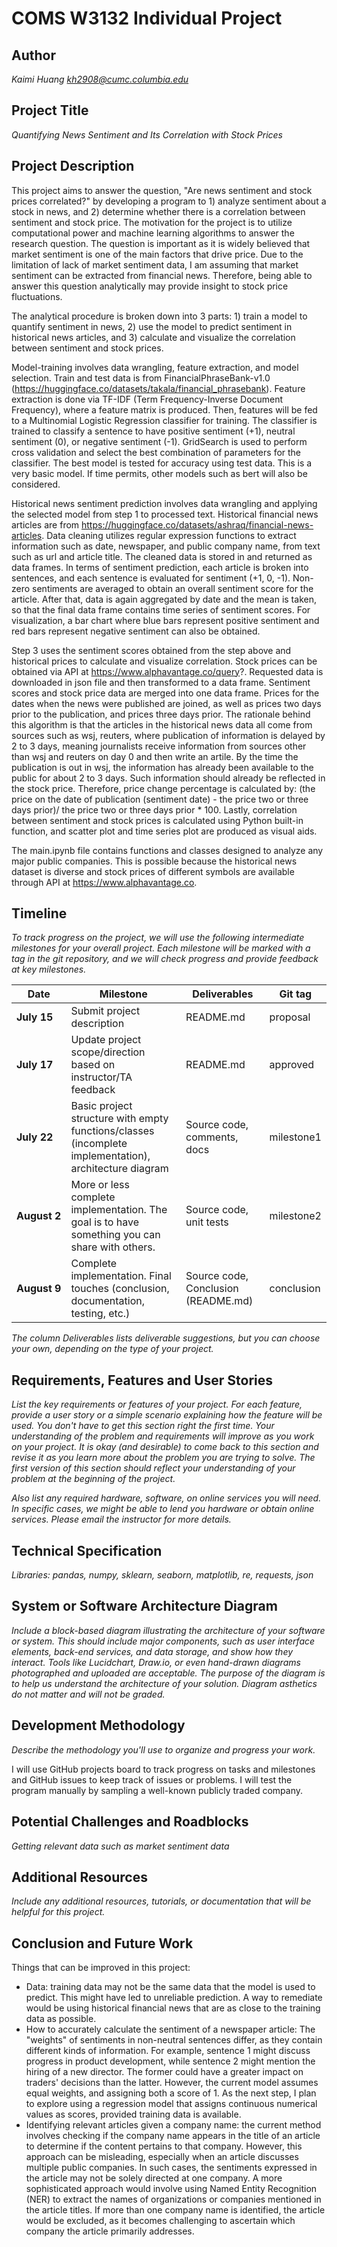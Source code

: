 # COMS W3132 Individual Project

## Author
*Kaimi Huang kh2908@cumc.columbia.edu*

## Project Title
*Quantifying News Sentiment and Its Correlation with Stock Prices*

## Project Description
This project aims to answer the question, "Are news sentiment and stock prices correlated?" by developing a program to 1) analyze sentiment about a stock in news, and 2) determine whether there is a correlation between sentiment and stock price. The motivation for the project is to utilize computational power and machine learning algorithms to answer the research question. The question is important as it is widely believed that market sentiment is one of the main factors that drive price. Due to the limitation of lack of market sentiment data, I am assuming that market sentiment can be extracted from financial news. Therefore, being able to answer this question analytically may provide insight to stock price fluctuations.

The analytical procedure is broken down into 3 parts: 1) train a model to quantify sentiment in news, 2) use the model to predict sentiment in historical news articles, and 3) calculate and visualize the correlation between sentiment and stock prices.

Model-training involves data wrangling, feature extraction, and model selection. Train and test data is from FinancialPhraseBank-v1.0 (https://huggingface.co/datasets/takala/financial_phrasebank). Feature extraction is done via TF-IDF (Term Frequency-Inverse Document Frequency), where a feature matrix is produced. Then, features will be fed to a Multinomial Logistic Regression classifier for training. The classifier is trained to classify a sentence to have positive sentiment (+1), neutral sentiment (0), or negative sentiment (-1). GridSearch is used to perform cross validation and select the best combination of parameters for the classifier. The best model is tested for accuracy using test data. This is a very basic model. If time permits, other models such as bert will also be considered.

Historical news sentiment prediction involves data wrangling and applying the selected model from step 1 to processed text. Historical financial news articles are from https://huggingface.co/datasets/ashraq/financial-news-articles. Data cleaning utilizes regular expression functions to extract information such as date, newspaper, and public company name, from text such as url and article title. The cleaned data is stored in and returned as data frames. In terms of sentiment prediction, each article is broken into sentences, and each sentence is evaluated for sentiment (+1, 0, -1). Non-zero sentiments are averaged to obtain an overall sentiment score for the article. After that, data is again aggregated by date and the mean is taken, so that the final data frame contains time series of sentiment scores. For visualization, a bar chart where blue bars represent positive sentiment and red bars represent negative sentiment can also be obtained.

Step 3 uses the sentiment scores obtained from the step above and historical prices to calculate and visualize correlation. Stock prices can be obtained via API at https://www.alphavantage.co/query?. Requested data is downloaded in json file and then transformed to a data frame. Sentiment scores and stock price data are merged into one data frame. Prices for the dates when the news were published are joined, as well as prices two days prior to the publication, and prices three days prior. The rationale behind this algorithm is that the articles in the historical news data all come from sources such as wsj, reuters, where publication of information is delayed by 2 to 3 days, meaning journalists receive information from sources other than wsj and reuters on day 0 and then write an artile. By the time the publication is out in wsj, the information has already been available to the public for about 2 to 3 days. Such information should already be reflected in the stock price. Therefore, price change percentage is calculated by: (the price on the date of publication (sentiment date) - the price two or three days prior)/ the price two or three days prior * 100. Lastly, correlation between sentiment and stock prices is calculated using Python built-in function, and scatter plot and time series plot are produced as visual aids.

The main.ipynb file contains functions and classes designed to analyze any major public companies. This is possible because the historical news dataset is diverse and stock prices of different symbols are available through API at https://www.alphavantage.co.


## Timeline

*To track progress on the project, we will use the following intermediate milestones for your overall project. Each milestone will be marked with a tag in the git repository, and we will check progress and provide feedback at key milestones.*

| Date               | Milestone                                                                                              | Deliverables                        | Git tag    |
|--------------------|--------------------------------------------------------------------------------------------------------|-------------------------------------|------------|
| **July&nbsp;15**   | Submit project description                                                                             | README.md                           | proposal   |
| **July&nbsp;17**   | Update project scope/direction based on instructor/TA feedback                                         | README.md                           | approved   |
| **July&nbsp;22**   | Basic project structure with empty functions/classes (incomplete implementation), architecture diagram | Source code, comments, docs         | milestone1 |
| **August&nbsp;2**  | More or less complete implementation. The goal is to have something you can share with others.         | Source code, unit tests             | milestone2 |
| **August&nbsp;9**  | Complete implementation. Final touches (conclusion, documentation, testing, etc.)                      | Source code, Conclusion (README.md) | conclusion |

*The column Deliverables lists deliverable suggestions, but you can choose your own, depending on the type of your project.*

## Requirements, Features and User Stories
*List the key requirements or features of your project. For each feature, provide a user story or a simple scenario explaining how the feature will be used. You don't have to get this section right the first time. Your understanding of the problem and requirements will improve as you work on your project. It is okay (and desirable) to come back to this section and revise it as you learn more about the problem you are trying to solve. The first version of this section should reflect your understanding of your problem at the beginning of the project.*

*Also list any required hardware, software, on online services you will need. In specific cases, we might be able to lend you hardware or obtain online services. Please email the instructor for more details.*

## Technical Specification
*Libraries: pandas, numpy, sklearn, seaborn, matplotlib, re, requests, json*

## System or Software Architecture Diagram
*Include a block-based diagram illustrating the architecture of your software or system. This should include major components, such as user interface elements, back-end services, and data storage, and show how they interact. Tools like Lucidchart, Draw.io, or even hand-drawn diagrams photographed and uploaded are acceptable. The purpose of the diagram is to help us understand the architecture of your solution. Diagram asthetics do not matter and will not be graded.*

## Development Methodology
*Describe the methodology you'll use to organize and progress your work.*

I will use GitHub projects board to track progress on tasks and milestones and GitHub issues to keep track of issues or problems. I will test the program manually by sampling a well-known publicly traded company.

## Potential Challenges and Roadblocks
*Getting relevant data such as market sentiment data*

## Additional Resources
*Include any additional resources, tutorials, or documentation that will be helpful for this project.*

## Conclusion and Future Work

Things that can be improved in this project: 
- Data: training data may not be the same data that the model is used to predict. This might have led to unreliable prediction. A way to remediate would be using historical financial news that are as close to the training data as possible.
- How to accurately calculate the sentiment of a newspaper article: The "weights" of sentiments in non-neutral sentences differ, as they contain different kinds of information. For example, sentence 1 might discuss progress in product development, while sentence 2 might mention the hiring of a new director. The former could have a greater impact on traders' decisions than the latter. However, the current model assumes equal weights, and assigning both a score of 1. As the next step, I plan to explore using a regression model that assigns continuous numerical values as scores, provided training data is available. 
- Identifying relevant articles given a company name: the current method involves checking if the company name appears in the title of an article to determine if the content pertains to that company. However, this approach can be misleading, especially when an article discusses multiple public companies. In such cases, the sentiments expressed in the article may not be solely directed at one company. A more sophisticated approach would involve using Named Entity Recognition (NER) to extract the names of organizations or companies mentioned in the article titles. If more than one company name is identified, the article would be excluded, as it becomes challenging to ascertain which company the article primarily addresses.
